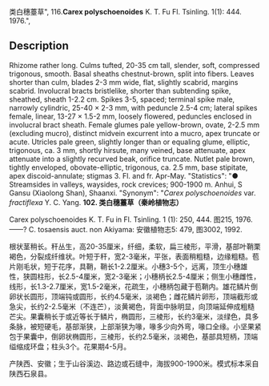 类白穗薹草",
116.**Carex polyschoenoides** K. T. Fu Fl. Tsinling. 1(1): 444. 1976.",

## Description
Rhizome rather long. Culms tufted, 20-35 cm tall, slender, soft, compressed trigonous, smooth. Basal sheaths chestnut-brown, split into fibers. Leaves shorter than culm, blades 2-3 mm wide, flat, slightly scabrid, margins scabrid. Involucral bracts bristlelike, shorter than subtending spike, sheathed, sheath 1-2.2 cm. Spikes 3-5, spaced; terminal spike male, narrowly cylindric, 25-40 × 2-3 mm, with peduncle 2.5-4 cm; lateral spikes female, linear, 13-27 × 1.5-2 mm, loosely flowered, peduncles enclosed in involucral bract sheath. Female glumes pale yellow-brown, ovate, 2-2.5 mm (excluding mucro), distinct midvein excurrent into a mucro, apex truncate or acute. Utricles pale green, slightly longer than or equaling glume, elliptic, trigonous, ca. 3 mm, shortly hirsute, many veined, base attenuate, apex attenuate into a slightly recurved beak, orifice truncate. Nutlet pale brown, tightly enveloped, obovate-elliptic, trigonous, ca. 2.5 mm, base stipitate, apex discoid-annulate; stigmas 3. Fl. and fr. Apr-May.
  "Statistics": "● Streamsides in valleys, waysides, rock crevices; 900-1900 m. Anhui, S Gansu (Xiaolong Shan), Shaanxi.
  "Synonym": "*Carex polyschoenoides* var. *fractiflexa* Y. C. Yang.
**102. 类白穗薹草（秦岭植物志）**

Carex polyschoenoides K. T. Fu in Fl. Tsinling. 1 (1): 250, 444. 图215, 1976. ——? C. tosaensis auct. non Akiyama: 安徽植物志5: 479, 图3002, 1992.

根状茎稍长。秆丛生，高20-35厘米，纤细，柔软，扁三棱形，平滑，基部叶鞘栗褐色，分裂成纤维状。叶短于秆，宽2-3毫米，平张，表面稍粗糙，边缘粗糙。苞片刚毛状，短于花序，具鞘，鞘长1-2.2厘米。小穗3-5个，远离，顶生小穗雄性，狭圆柱形，长2.5-4厘米，宽2-3毫米；小穗柄长2.5-4厘米；侧生小穗雌性，线形，长1.3-2.7厘米，宽1.5-2毫米，花疏生，小穗柄包藏于苞鞘内。雄花鳞片倒卵状长圆形，顶端钝或圆形，长约4.5毫米，淡褐色；雌花鳞片卵形，顶端截形或急尖，长约2-2.5毫米（不连芒），淡黄褐色，背面中脉明显，向顶端延伸成粗糙芒尖。果囊稍长于或近等长于鳞片，椭圆形，三棱形，长约3毫米，淡绿色，具多条脉，被短硬毛，基部渐狭，上部渐狭为喙，喙多少向外弯，喙口全缘。小坚果紧包于果囊中，倒卵状椭圆形，三棱形，长约2.5毫米，淡褐色，基部具短柄，顶端缢缩成环盘；柱头3个。花果期4-5月。

产陕西、安徽；生于山谷溪边、路边或石缝中，海拔900-1900米。模式标本采自陕西石泉县。
